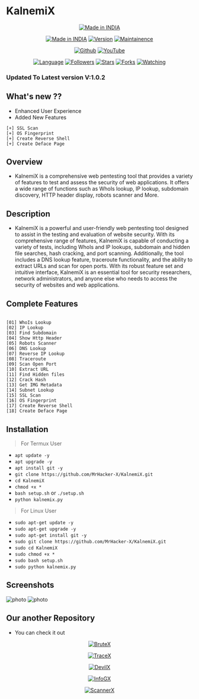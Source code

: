 # KalnemiX

<p align="center">
<a href="https://instagram.com/0hacker.x0"><img title="Made in INDIA" src="https://img.shields.io/badge/MADE%20IN-INDIA-SCRIPT?colorA=%23ff8100&colorB=%23017e40&colorC=%23ff0000&style=for-the-badge"></a>
</p>

<p align="center">
<a href="https://instagram.com/0hacker.x0"><img title="Made in INDIA" src="https://img.shields.io/badge/Tool-KalnemiX-green.svg"></a>
<a href="https://youtube.com/@Technolex"><img title="Version" src="https://img.shields.io/badge/Version-1.0-green.svg?style=flat-square"></a>
<a href="https://youtube.com/@Technolex"><img title="Maintainence" src="https://img.shields.io/badge/Maintained%3F-yes-green.svg"></a>
</p>

<p align="center">
<a href="https://github.com/MrHacker-X"><img title="Github" src="https://img.shields.io/badge/MrHacker-X-brightgreen?style=for-the-badge&logo=github"></a>
<a href="https://youtube.com/@Technolex"><img title="YouTube" src="https://img.shields.io/badge/YouTube-Technolex-red?style=for-the-badge&logo=Youtube"></a>
</p>
<p align="center">
<a href="https://github.com/MrHacker-X"><img title="Language" src="https://img.shields.io/badge/Made%20with-Python-1f425f.svg?v=103"></a>
<a href="https://github.com/MrHacker-X"><img title="Followers" src="https://img.shields.io/github/followers/MrHacker-X?color=blue&style=flat-square"></a>
<a href="https://github.com/MrHacker-X"><img title="Stars" src="https://img.shields.io/github/stars/MrHacker-X/KalnemiX?color=red&style=flat-square"></a>
<a href="https://github.com/MrHacker-X"><img title="Forks" src="https://img.shields.io/github/forks/MrHacker-X/KalnemiX?color=red&style=flat-square"></a>
<a href="https://github.com/MrHacker-X"><img title="Watching" src="https://img.shields.io/github/watchers/MrHacker-X/KalnemiX?label=Watchers&color=blue&style=flat-square"></a>

</p>

### Updated To Latest version V:1.0.2
## What's new ??

+ Enhanced User Experience
+ Added New Features

```
[+] SSL Scan                                                              
[+] OS Fingerprint                                                          
[+] Create Reverse Shell                                                           
[+] Create Deface Page                                                   
```

## Overview

+ KalnemiX is a comprehensive web pentesting tool that provides a variety of features to test and assess the security of web applications. It offers a wide range of functions such as WhoIs lookup, IP lookup, subdomain discovery, HTTP header display, robots scanner and More.

## Description

+ KalnemiX is a powerful and user-friendly web pentesting tool designed to assist in the testing and evaluation of website security. With its comprehensive range of features, KalnemiX is capable of conducting a variety of tests, including WhoIs and IP lookups, subdomain and hidden file searches, hash cracking, and port scanning. Additionally, the tool includes a DNS lookup feature, traceroute functionality, and the ability to extract URLs and scan for open ports. With its robust feature set and intuitive interface, KalnemiX is an essential tool for security researchers, network administrators, and anyone else who needs to access the security of websites and web applications.

## Complete Features

```

[01] WhoIs Lookup
[02] IP Lookup   
[03] Find Subdomain  
[04] Show Http Header
[05] Robots Scanner  
[06] DNS Lookup  
[07] Reverse IP Lookup 
[08] Traceroute  
[09] Scan Open Port  
[10] Extract URL 
[11] Find Hidden files 
[12] Crack Hash  
[13] Get IMG Metadata
[14] Subnet Lookup  
[15] SSL Scan                                                              
[16] OS Fingerprint                                                          
[17] Create Reverse Shell                                                           
[18] Create Deface Page                     

```

## Installation
> For Termux User
+ `apt update -y`
+ `apt upgrade -y`
+ `apt install git -y`
+ `git clone https://github.com/MrHacker-X/KalnemiX.git`
+ `cd KalnemiX`
+ `chmod +x *`
+ `bash setup.sh` or `./setup.sh`
+ `python kalnemix.py`

> For Linux User
+ `sudo apt-get update -y`
+ `sudo apt-get upgrade -y`
+ `sudo apt-get install git -y`
+ `sudo git clone https://github.com/MrHacker-X/KalnemiX.git`
+ `sudo cd KalnemiX`
+ `sudo chmod +x *`
+ `sudo bash setup.sh`
+ `sudo python kalnemix.py`

## Screenshots

![photo](https://i.ibb.co/hWDDLQh/0th.png)
![photo](https://i.ibb.co/4pM3bD2/1st.png)


## Our another Repository

+ You can check it out
<p align="center"><a href="https://github.com/MrHacker-X/BruteX.git/"><img title="BruteX" src="https://github-readme-stats.vercel.app/api/pin/?username=MrHacker-X&repo=BruteX&theme=dark"></a>
<p align="center"><a href="https://github.com/MrHacker-X/TraceX.git/"><img title="TraceX" src="https://github-readme-stats.vercel.app/api/pin/?username=MrHacker-X&repo=TraceX&theme=dark"></a>
<p align="center"><a href="https://github.com/MrHacker-X/DevilX.git/"><img title="DevilX" src="https://github-readme-stats.vercel.app/api/pin/?username=MrHacker-X&repo=DevilX&theme=dark"></a>
<p align="center"><a href="https://github.com/MrHacker-X/InfoGX.git/"><img title="InfoGX" src="https://github-readme-stats.vercel.app/api/pin/?username=MrHacker-X&repo=InfoGX&theme=dark"></a>
<p align="center"><a href="https://github.com/MrHacker-X/ScannerX.git/"><img title="ScannerX" src="https://github-readme-stats.vercel.app/api/pin/?username=MrHacker-X&repo=ScannerX&theme=dark"></a>


